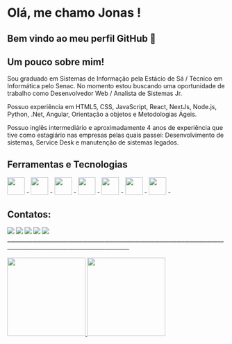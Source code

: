 # Olá, me chamo Jonas ! 
## Bem vindo ao meu perfil GitHub 👋

## Um pouco sobre mim!
Sou graduado em Sistemas de Informação pela Estácio de Sá / Técnico em Informática pelo Senac.
No momento estou buscando uma oportunidade de trabalho como Desenvolvedor Web / Analista de Sistemas Jr.

Possuo experiência em HTML5, CSS, JavaScript, React, NextJs, Node.js, Python, .Net, Angular, Orientação a objetos e Metodologias Ágeis.
 
Possuo inglês intermediário e aproximadamente 4 anos de experiência que tive como estagiário nas empresas pelas quais passei:
Desenvolvimento de sistemas, Service Desk e manutenção de sistemas legados.


## Ferramentas e Tecnologias

<img src="https://cdn.jsdelivr.net/gh/devicons/devicon/icons/git/git-original.svg" width="40" height="40"/> - <img src="https://cdn.jsdelivr.net/gh/devicons/devicon/icons/python/python-original.svg" width="40" height="40"/> - <img src="https://cdn.jsdelivr.net/gh/devicons/devicon/icons/dotnetcore/dotnetcore-original.svg" width="40" height="40"/> -  <img src="https://upload.wikimedia.org/wikipedia/commons/thumb/c/cf/Angular_full_color_logo.svg/250px-Angular_full_color_logo.svg.png" width="40" height="40"/> - <img src="https://cdn.jsdelivr.net/gh/devicons/devicon/icons/react/react-original.svg" width="40" height="40"/> - <img src="https://cdn.pixabay.com/photo/2013/07/13/11/43/tux-158547__480.png" width="40" height="40"/> - <img src="https://cdn.jsdelivr.net/gh/devicons/devicon/icons/php/php-original.svg" width="40" height="40"/> - 

## Contatos:

<div>
<a href="https://www.youtube.com/channel/UCJqkQX9dEl4Xu3mzttZxrbg/videos" target="_blank"><img src="https://img.shields.io/badge/YouTube-FF0000?style=for-the-badge&logo=youtube&logoColor=white" target="_blank"></a>
<a href="https://instagram.com/jonasjosino" target="_blank"><img src="https://img.shields.io/badge/-Instagram-%23E4405F?style=for-the-badge&logo=instagram&logoColor=white" target="_blank"></a>
<a href="https://www.twitch.tv/jonz220" target="_blank"><img src="https://img.shields.io/badge/Twitch-9146FF?style=for-the-badge&logo=twitch&logoColor=white" target="_blank"></a>
<a href = "mailto:jjosinoms@gmail.com"><img src="https://img.shields.io/badge/Gmail-D14836?style=for-the-badge&logo=gmail&logoColor=white" target="_blank"></a>
<a href="https://www.linkedin.com/in/jonas-josino-b5064257/" target="_blank"><img src="https://img.shields.io/badge/-LinkedIn-%230077B5?style=for-the-badge&logo=linkedin&logoColor=white" target="_blank"></a>   
</div>
__________________________________________________________________________________________________________________________ <br><br>
<div>
<a href="https://github.com/jjosinoms">
<img height="180em" src="https://github-readme-stats.vercel.app/api/top-langs/?username=jjosinoms&layout=compact&langs_count=7&theme=dracula"/>
<img height="180em" src="https://github-readme-stats.vercel.app/api?username=jjosinoms&show_icons=true&theme=dracula&include_all_commits=true&count_private=true"/>
</div>
